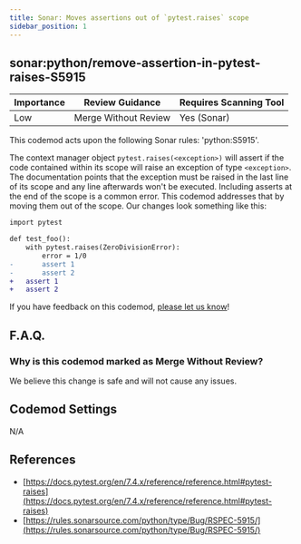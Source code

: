 ```yaml
---
title: Sonar: Moves assertions out of `pytest.raises` scope
sidebar_position: 1
---
```


## sonar:python/remove-assertion-in-pytest-raises-S5915

| Importance | Review Guidance      | Requires Scanning Tool |
|------------|----------------------|------------------------|
| Low        | Merge Without Review | Yes (Sonar)            |

This codemod acts upon the following Sonar rules: 'python:S5915'.

The context manager object `pytest.raises(<exception>)` will assert if the code contained within its scope will raise an exception of type `<exception>`. The documentation points that the exception must be raised in the last line of its scope and any line afterwards won't be executed. 
Including asserts at the end of the scope is a common error. This codemod addresses that by moving them out of the scope.
Our changes look something like this:

```diff
import pytest

def test_foo():
    with pytest.raises(ZeroDivisionError):
        error = 1/0
-       assert 1
-       assert 2
+   assert 1
+   assert 2
```

If you have feedback on this codemod, [please let us know](mailto:feedback@pixee.ai)!

## F.A.Q.

### Why is this codemod marked as Merge Without Review?

We believe this change is safe and will not cause any issues.

## Codemod Settings

N/A

## References

* [https://docs.pytest.org/en/7.4.x/reference/reference.html#pytest-raises](https://docs.pytest.org/en/7.4.x/reference/reference.html#pytest-raises)
* [https://rules.sonarsource.com/python/type/Bug/RSPEC-5915/](https://rules.sonarsource.com/python/type/Bug/RSPEC-5915/)
